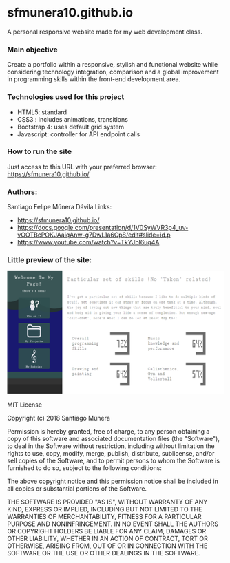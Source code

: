 # sfmunera10.github.io
A personal responsive website made for my web development class.

### Main objective
Create a portfolio within a responsive, stylish and functional website while considering technology integration, comparison and a global improvement in programming skills within the front-end development area.

### Technologies used for this project

- HTML5: standard
- CSS3 : includes animations, transitions
- Bootstrap 4: uses default grid system
- Javascript: controller for API endpoint calls

### How to run the site
Just access to this URL with your preferred browser: https://sfmunera10.github.io/

### Authors: 
Santiago Felipe Múnera Dávila 
  Links:
- https://sfmunera10.github.io/
- https://docs.google.com/presentation/d/1V0SyWVR3p4_uv-vOOTBcPOKJAaiqAnw-g7DwL1a6Cp8/edit#slide=id.p
- https://www.youtube.com/watch?v=TkYJbl6uq4A

### Little preview of the site:
![Screenshot](screenshots/screenshot.png)

MIT License

Copyright (c) 2018 Santiago Múnera

Permission is hereby granted, free of charge, to any person obtaining a copy
of this software and associated documentation files (the "Software"), to deal
in the Software without restriction, including without limitation the rights
to use, copy, modify, merge, publish, distribute, sublicense, and/or sell
copies of the Software, and to permit persons to whom the Software is
furnished to do so, subject to the following conditions:

The above copyright notice and this permission notice shall be included in all
copies or substantial portions of the Software.

THE SOFTWARE IS PROVIDED "AS IS", WITHOUT WARRANTY OF ANY KIND, EXPRESS OR
IMPLIED, INCLUDING BUT NOT LIMITED TO THE WARRANTIES OF MERCHANTABILITY,
FITNESS FOR A PARTICULAR PURPOSE AND NONINFRINGEMENT. IN NO EVENT SHALL THE
AUTHORS OR COPYRIGHT HOLDERS BE LIABLE FOR ANY CLAIM, DAMAGES OR OTHER
LIABILITY, WHETHER IN AN ACTION OF CONTRACT, TORT OR OTHERWISE, ARISING FROM,
OUT OF OR IN CONNECTION WITH THE SOFTWARE OR THE USE OR OTHER DEALINGS IN THE
SOFTWARE.


